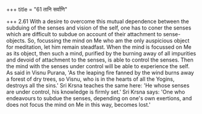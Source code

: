 +++
title = "61 तानि सर्वाणि"

+++
2.61 With a desire to overcome this mutual dependence between the
subduing of the senses and vision of the self, one has to coner the
senses which are difficult to subdue on account of their attachment to
sense-objects. So, focussing the mind on Me who am the only auspicious
object for meditation, let him remain steadfast. When the mind is
focussed on Me as its object, then such a mind, purified by the burning
away of all impurities and devoid of attachment to the senses, is able
to control the senses. Then the mind with the senses under control will
be able to experience the self. As said in Visnu Purana, 'As the leaping
fire fanned by the wind burns away a forest of dry trees, so Visnu, who
is in the hearts of all the Yogins, destroys all the sins.' Sri Krsna
teaches the same here: 'He whose senses are under control, his knowledge
is firmly set.' Sri Krsna says: 'One who endeavours to subdue the
senses, depending on one's own exertions, and does not focus the mind on
Me in this way, becomes lost.'
